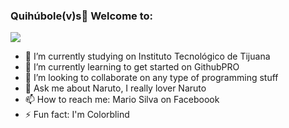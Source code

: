 ### Quihúbole(v)s👋 Welcome to: 

![](https://twitter.com/i/status/1365063834587701248)

- 🔭 I’m currently studying on Instituto Tecnológico de Tijuana
- 🌱 I’m currently learning to get started on GithubPRO
- 👯 I’m looking to collaborate on any type of programming stuff
- 💬 Ask me about Naruto, I really lover Naruto
- 📫 How to reach me: Mario Silva on Faceboook
- ⚡ Fun fact: I'm Colorblind
